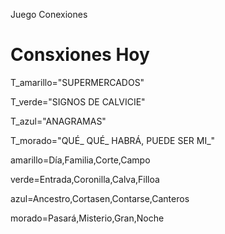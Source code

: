 Juego Conexiones
# Consxiones Hoy #

T_amarillo="SUPERMERCADOS"

T_verde="SIGNOS DE CALVICIE"

T_azul="ANAGRAMAS"

T_morado="QUÉ_ QUÉ_ HABRÁ, PUEDE SER MI_"

amarillo=Día,Familia,Corte,Campo

verde=Entrada,Coronilla,Calva,Filloa

azul=Ancestro,Cortasen,Contarse,Canteros 

morado=Pasará,Misterio,Gran,Noche